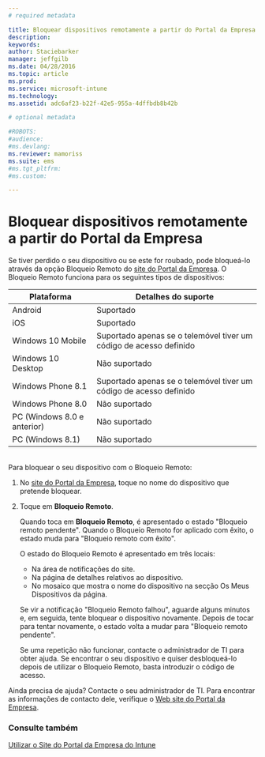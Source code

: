 ```yaml
---
# required metadata

title: Bloquear dispositivos remotamente a partir do Portal da Empresa | Microsoft Intune
description:
keywords:
author: Staciebarker
manager: jeffgilb
ms.date: 04/28/2016
ms.topic: article
ms.prod:
ms.service: microsoft-intune
ms.technology:
ms.assetid: adc6af23-b22f-42e5-955a-4dffbdb8b42b

# optional metadata

#ROBOTS:
#audience:
#ms.devlang:
ms.reviewer: mamoriss
ms.suite: ems
#ms.tgt_pltfrm:
#ms.custom:

---
```



# Bloquear dispositivos remotamente a partir do Portal da Empresa

Se tiver perdido o seu dispositivo ou se este for roubado, pode bloqueá-lo através da opção Bloqueio Remoto do [site do Portal da Empresa](http://portal.manage.microsoft.com). O Bloqueio Remoto funciona para os seguintes tipos de dispositivos:

Plataforma  |Detalhes do suporte  
---------|---------
Android | Suportado       
iOS | Suportado
Windows 10 Mobile | Suportado apenas se o telemóvel tiver um código de acesso definido     
Windows 10 Desktop | Não suportado  
Windows Phone 8.1 | Suportado apenas se o telemóvel tiver um código de acesso definido
Windows Phone 8.0 | Não suportado
PC (Windows 8.0 e anterior) | Não suportado       
PC (Windows 8.1) | Não suportado

</br>
Para bloquear o seu dispositivo com o Bloqueio Remoto:

1.  No [site do Portal da Empresa](http://portal.manage.microsoft.com), toque no nome do dispositivo que pretende bloquear.

2.  Toque em **Bloqueio Remoto**.

    Quando toca em **Bloqueio Remoto**, é apresentado o estado "Bloqueio remoto pendente".  Quando o Bloqueio Remoto for aplicado com êxito, o estado muda para "Bloqueio remoto com êxito".

    O estado do Bloqueio Remoto é apresentado em três locais:

    * Na área de notificações do site. 
    * Na página de detalhes relativos ao dispositivo.
    * No mosaico que mostra o nome do dispositivo na secção Os Meus Dispositivos da página.

    Se vir a notificação "Bloqueio Remoto falhou", aguarde alguns minutos e, em seguida, tente bloquear o dispositivo novamente. Depois de tocar para tentar novamente, o estado volta a mudar para "Bloqueio remoto pendente". 

    Se uma repetição não funcionar, contacte o administrador de TI para obter ajuda. Se encontrar o seu dispositivo e quiser desbloqueá-lo depois de utilizar o Bloqueio Remoto, basta introduzir o código de acesso.

Ainda precisa de ajuda? Contacte o seu administrador de TI. Para encontrar as informações de contacto dele, verifique o [Web site do Portal da Empresa](http://portal.manage.microsoft.com).

### Consulte também
[Utilizar o Site do Portal da Empresa do Intune](using-the-intune-company-portal-website.md)

<!--HONumber=Jun16_HO2-->


